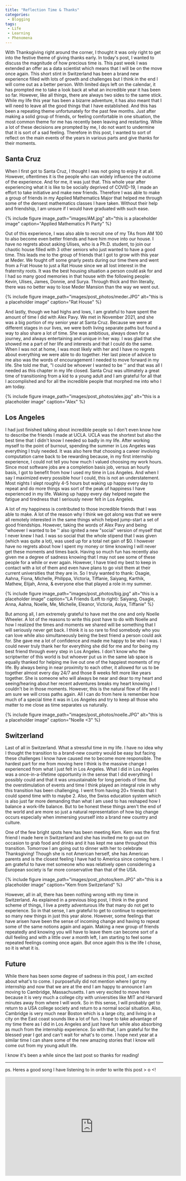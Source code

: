 ```yaml
---
title: "Reflection Time & Thanks"
categories:
 - Blogging
tags:
 - Life
 - Learning
 - Phenomena
---
```

 
With Thanksgiving right around the corner, I thought it was only right to get into the festive theme of giving thanks early. In today's post, I wanted to discuss the magnitude of how precious time is. This past week I was extended an offer as a data scientist which means that I will be on the move once again. This short stint in Switzerland has been a brand new experience filled with lots of growth and challenges but I think in the end I will come out as a better person. With limited days left on the calendar, it has prompted me to take a look back at what an incredible year it has been so far. However, like all things, there are always two sides to the same stick. While my life this year has been a bizarre adventure, it has also meant that I will need to leave all the good things that I have established. And this has been a repeating theme unfortunately for the past few months. Just after making a solid group of friends, or feeling comfortable in one situation, the most common theme for me has recently been leaving and restarting. While a lot of these decisions are prompted by me, I do not want to undermine that it is sort of a sad feeling. Therefore in this post, I wanted to sort of reflect on the main events of the years in various parts and give thanks for their moments.
 
## Santa Cruz
 
When I first got to Santa Cruz, I thought I was not going to enjoy it at all. However, oftentimes it is the people who can widely influence the outcome of the experience. And for me, it was just that. This whole year after experiencing what it is like to be socially deprived of COVID-19, I made an effort to take initiative and make new friends. Therefore I was able to make a group of friends in my Applied Mathematics Major that helped me through some of the densest mathematics classes I have taken. Without their help and friendship, I am unsure if I would have graduated with such ease.
 
{% include figure image_path="images/AM.jpg" alt="this is a placeholder image" caption="Applied Mathematics Pi Party" %}
 
Out of this experience, I was also able to recruit one of my TAs from AM 100 to also become even better friends and have him move into our house. I have no regrets about asking Ulises, who is a Ph.D. student, to join our chaotic house filled with 3 other seniors who just wanted to have a good time. This leads me to the group of friends that I got to grow with this year at Meder. We fought off some gnarly pests during our time there and went from a Frat House to just a Rat House since we all lost interest in the fraternity roots. It was the best housing situation a person could ask for and I had so many good memories in that house with the following people: Kevin, Ulises, James, Donnie, and Surya. Through thick and thin literally, there was no better way to lose Meder Mansion than the way we went out.
 
{% include figure image_path="images/post_photos/meder.JPG" alt="this is a placeholder image" caption="Rat House" %}
 
And lastly, though we had highs and lows, I am grateful to have spent the amount of time I did with Alex Pavy. We met in November 2021, and she was a big portion of my senior year at Santa Cruz. Because we were at different stages in our lives, we were both living separate paths but found a way to also share a lot of time. She was ambitious, always down for a journey, and always entertaining and unique in her way. I was glad that she showed me a part of her life and interests and that I could do the same. When I was not at home, I was most likely with her and I have no regrets about everything we were able to do together. Her last piece of advice to me also was the words of encouragement I needed to move forward in my life. She told me that, "I could be whoever I wanted to be '' and that was all I needed as this chapter in my life closed. Santa Cruz was ultimately a great time of transitioning from a kid to a young adult and I am grateful for all that I accomplished and for all the incredible people that morphed me into who I am today.
 
{% include figure image_path="images/post_photos/alex.jpg" alt="this is a placeholder image" caption="Alex" %}
 
## Los Angeles
 
I had just finished talking about incredible people so I don't even know how to describe the friends I made at UCLA. UCLA was the shortest but also the best time that I didn't know I needed so badly in my life. After working myself to the point of burnout, spending the summer in Los Angeles was everything I truly needed. It was also here that choosing a career involving computation came back to be rewarding because, in my first internship experience, I could not tell you how much I valued choosing my work hours. Since most software jobs are a completion basis job, versus an hourly basis, I got to benefit from how I used my time in Los Angeles. And when I say I maximized every possible hour I could, this is not an understatement. Most nights I slept roughly 4-5 hours but waking up happy every day to repeat and do more things was sort of the peak of happiness I have experienced in my life. Waking up happy every day helped negate the fatigue and tiredness that I seriously never felt in Los Angeles.
 
A lot of my happiness is contributed to those incredible friends that I was able to make. A lot of the reason why I think we got along was that we were all remotely interested in the same things which helped jump-start a set of good friendships. However, taking the words of Alex Pavy and being "whoever I wanted to be '' also ignited a new "social" version of myself that I never knew I had. I was so social that the whole stipend that I was given (which was quite a lot), was used up for a total net gain of $0. I however have no regrets about how I spent my money or time knowing I will never get these moments and times back. Having so much fun has recently also given me a degree of sadness knowing that I may not see some of these people for a while or ever again. However, I have tried my best to keep in contact with a lot of them and even have plans to go visit them at their current universities that they are in. So I truly wanted to thank: Osagie, Aahna, Fiona, Michelle, Philippa, Victoria, Tiffanie, Saiyang, Karthik, Mathew, Elijah, Anna, & everyone else that played a role in my summer.

{% include figure image_path="images/post_photos/big.jpg" alt="this is a placeholder image" caption="LA Friends (Left to right): Saiyang, Osagie, Anna, Aahna, Noelle, Me, Michelle, Eleanor, Victoria, Asiya, Tiffanie" %}
 
But among all, I am extremely grateful to have met the one and only Noelle Wheeler. A lot of the reasons to write this post have to do with Noelle and how I realized the times and moments we shared will be something that I will seriously never get back. I think it is so rare to find somebody who you can love while also simultaneously being the best friend a person could ask for. She gave me a lot of confidence and made me happy to be who I was. I could never truly thank her for everything she did for me and for being my best friend through every step in Los Angeles. I don't know who the scriptwriter of this world is but whoever put us in the same lab space is equally thanked for helping me live out one of the happiest moments of my life. By always being in near proximity to each other, it allowed for us to be together almost every day 24/7 and those 8 weeks felt more like years together. She is someone who will always be near and dear to my heart and seeing/hearing about her recent adventures breaks my heart knowing I couldn't be in those moments. However, this is the natural flow of life and I am sure we will cross paths again. All I can do from here is remember how much of a special time it was in Los Angeles and try to keep all those who matter to me close as time separates us naturally.
 
{% include figure image_path="images/post_photos/noelle.JPG" alt="this is a placeholder image" caption="Noelle <3" %}
 
## Switzerland
 
Last of all in Switzerland. What a stressful time in my life. I have no idea why I thought the transition to a brand-new country would be easy but facing these challenges I know have caused me to become more responsible. The hardest part for me from moving here I think is the massive change I experienced from what I just felt in Los Angeles. What I did in Los Angeles was a once-in-a-lifetime opportunity in the sense that I did everything I possibly could and that it was unsustainable for long periods of time. But the overstimulation of events and time I think played an integral role in why this transition has been challenging. I went from having 20+ friends that I could spend time with to maybe 2. Also, the Swiss education system which is also just far more demanding than what I am used to has reshaped how I balance a work-life balance. But to be honest these things aren't the end of the world and are more so just a natural representation of how big change occurs especially when immersing yourself into a brand new country and culture.
 
One of the few bright spots here has been meeting Kem. Kem was the first friend I made here in Switzerland and she has invited me to go out on occasion to grab food and drinks and it has kept me sane throughout this transition. Tomorrow I am going out to dinner with her to celebrate Thanksgiving! Though she is not American herself, she has American parents and is the closest feeling I have had to America since coming here. I am grateful to have met someone who was relatively open considering a European society is far more conservative than that of the USA.
 
{% include figure image_path="images/post_photos/kem.JPG" alt="this is a placeholder image" caption="Kem from Switzerland" %}
 
However, all in all, there has been nothing wrong with my time in Switzerland. As explained in a previous blog post, I think in the grand scheme of things, I live a pretty adventurous life that many do not get to experience. So in that sense, I am grateful to get to continue to experience so many new things in just this year alone. However, some feelings that have arisen have been the sense of incoming change and having to repeat some of the same notions again and again. Making a new group of friends repeatedly and knowing you will have to leave them can become sort of a dull feeling and with a little over a month left, I am starting to feel some repeated feelings coming once again. But once again this is the life I chose, so it is what it is.
 
## Future
 
While there has been some degree of sadness in this post, I am excited about what's to come. I purposefully did not mention where I got my internship and now that we are at the end I am happy to announce I am moving to Cambridge, Massachusetts. I am very excited to move here because it is very much a college city with universities like MIT and Harvard minutes away from where I will work. So in this sense, I will probably get to return to a USA college society and return to a normal social situation. Also, Cambridge is very much near Boston which is a large city, and living in a city on the East coast sounds like a lot of fun. I hope to take advantage of my time there as I did in Los Angeles and just have fun while also absorbing as much from the internship experience. So with that, I am grateful for the blessed year I got and can't wait for what's to come. I hope next year at a similar time I can share some of the new amazing stories that I know will come out from my young adult life.
 
I know it's been a while since the last post so thanks for reading!

---

ps. Heres a good song I have listening to in order to write this post > o <!

<iframe width="560" height="315" src="https://www.youtube.com/embed/rHNnblfEzzQ" title="YouTube video player" frameborder="0" allow="accelerometer; autoplay; clipboard-write; encrypted-media; gyroscope; picture-in-picture" allowfullscreen></iframe>